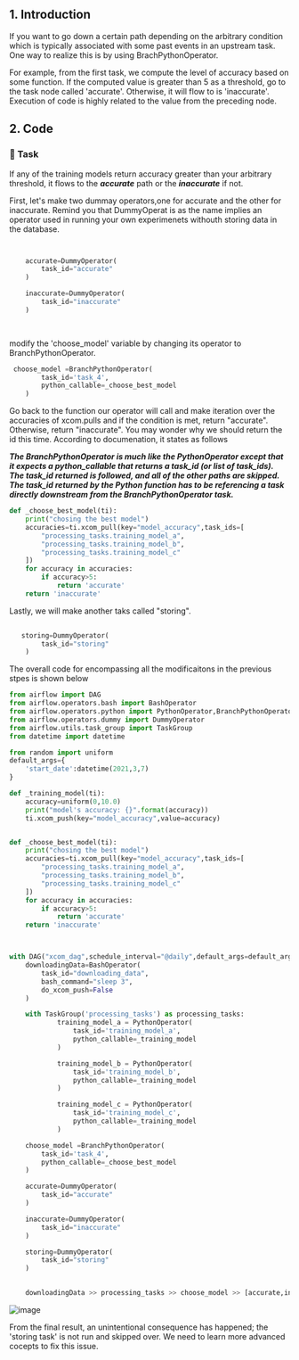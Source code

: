 ## 1. Introduction 

If you want to go down a certain path depending on the arbitrary condition which is typically associated with some past events in an upstream task. One way to realize this is by using BrachPythonOperator.


For example,  from the first task, we compute the level of accuracy based on some function. If the computed value is greater than  5 as a threshold, go to the task node called 'accurate'. Otherwise,  it will flow to is  'inaccurate'. Execution of code is highly related to the value from the preceding node. 




## 2. Code

### :pushpin: Task 
If any of the training models return accuracy greater than your arbitrary threshold, it flows to the **_accurate_** path or the **_inaccurate_**  if not.


First, let's make two dummay operators,one for accurate and the other for inaccurate. Remind you that DummyOperat is as the name implies an
operator used in running your own experimenets withouth storing data in the database.

```python


    accurate=DummyOperator(
        task_id="accurate"
    )

    inaccurate=DummyOperator(
        task_id="inaccurate"
    )

       


```

modify the 'choose_model' variable by changing its operator to BranchPythonOperator. 

```python
 choose_model =BranchPythonOperator(
        task_id='task_4',
        python_callable=_choose_best_model
    )

```
Go back to the function our operator will call and
make iteration over the accuracies of xcom.pulls and if the condition is met, return "accurate". Otherwise, return "inaccurate". You may wonder why we should return the id this time.
According to documenation, it states as follows 

**_The BranchPythonOperator is much like the PythonOperator except that it expects a python_callable that returns a task_id (or list of task_ids). The task_id returned is followed, and all of the other paths are skipped. 
The task_id returned by the Python function has to be referencing a task directly downstream from the BranchPythonOperator task._**


```python
def _choose_best_model(ti):
    print("chosing the best model")
    accuracies=ti.xcom_pull(key="model_accuracy",task_ids=[
        "processing_tasks.training_model_a",
        "processing_tasks.training_model_b",
        "processing_tasks.training_model_c"
    ])
    for accuracy in accuracies:
        if accuracy>5:
            return 'accurate'
    return 'inaccurate'
```

Lastly, we will make another taks called "storing". 

```python
   
   storing=DummyOperator(
        task_id="storing"
    )
```


The overall code for encompassing all the modificaitons in the previous stpes is shown below


```python
from airflow import DAG
from airflow.operators.bash import BashOperator
from airflow.operators.python import PythonOperator,BranchPythonOperator
from airflow.operators.dummy import DummyOperator
from airflow.utils.task_group import TaskGroup
from datetime import datetime

from random import uniform
default_args={
    'start_date':datetime(2021,3,7)
}

def _training_model(ti):
    accuracy=uniform(0,10.0)
    print("model's accuracy: {}".format(accuracy))
    ti.xcom_push(key="model_accuracy",value=accuracy)


def _choose_best_model(ti):
    print("chosing the best model")
    accuracies=ti.xcom_pull(key="model_accuracy",task_ids=[
        "processing_tasks.training_model_a",
        "processing_tasks.training_model_b",
        "processing_tasks.training_model_c"
    ])
    for accuracy in accuracies:
        if accuracy>5:
            return 'accurate'
    return 'inaccurate'



with DAG("xcom_dag",schedule_interval="@daily",default_args=default_args,catchup=False) as dag:
    downloadingData=BashOperator(
        task_id="downloading_data",
        bash_command="sleep 3",
        do_xcom_push=False
    )

    with TaskGroup('processing_tasks') as processing_tasks:
            training_model_a = PythonOperator(
                task_id='training_model_a',
                python_callable=_training_model
            )

            training_model_b = PythonOperator(
                task_id='training_model_b',
                python_callable=_training_model
            )

            training_model_c = PythonOperator(
                task_id='training_model_c',
                python_callable=_training_model
            )

    choose_model =BranchPythonOperator(
        task_id='task_4',
        python_callable=_choose_best_model
    )

    accurate=DummyOperator(
        task_id="accurate"
    )

    inaccurate=DummyOperator(
        task_id="inaccurate"
    )

    storing=DummyOperator(
        task_id="storing"
    )

  
    downloadingData >> processing_tasks >> choose_model >> [accurate,inaccurate] >> storing


```
![image](https://user-images.githubusercontent.com/53164959/110244713-6375e680-7fa3-11eb-89e7-bc7369e49a99.png)

From the final result, an unintentional consequence has happened; the 'storing task' is not run and skipped over. We need to learn more advanced cocepts to fix this issue. 


